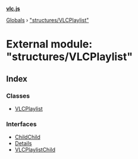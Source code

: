 **[vlc.js](../README.md)**

[Globals](../globals.md) › [&quot;structures/VLCPlaylist&quot;](_structures_vlcplaylist_.md)

# External module: "structures/VLCPlaylist"

## Index

### Classes

* [VLCPlaylist](../classes/_structures_vlcplaylist_.vlcplaylist.md)

### Interfaces

* [ChildChild](../interfaces/_structures_vlcplaylist_.childchild.md)
* [Details](../interfaces/_structures_vlcplaylist_.details.md)
* [VLCPlaylistChild](../interfaces/_structures_vlcplaylist_.vlcplaylistchild.md)
